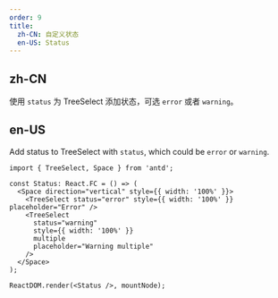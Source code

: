 ```yaml
---
order: 9
title:
  zh-CN: 自定义状态
  en-US: Status
---
```


## zh-CN

使用 `status` 为 TreeSelect 添加状态，可选 `error` 或者 `warning`。

## en-US

Add status to TreeSelect with `status`, which could be `error` or `warning`.

```tsx
import { TreeSelect, Space } from 'antd';

const Status: React.FC = () => (
  <Space direction="vertical" style={{ width: '100%' }}>
    <TreeSelect status="error" style={{ width: '100%' }} placeholder="Error" />
    <TreeSelect
      status="warning"
      style={{ width: '100%' }}
      multiple
      placeholder="Warning multiple"
    />
  </Space>
);

ReactDOM.render(<Status />, mountNode);
```
